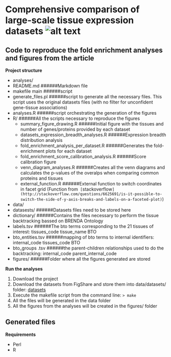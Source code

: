Comprehensive comparison of large-scale tissue expression datasets ![alt text](http://jensenlab.org/images/tissues_icon.png "TISSUES database")
==============

Code to reproduce the fold enrichment analyses and figures from the article
--------------
**Project structure**
- analyses/
 - README.md ######Markdown file
 - makefile  main ######script
 - generate\_files.pl ######script to generate all the necessary files. This script uses the original datasets files (with no filter for unconfident gene-tissue associations) 
 - analyses.R ######script orchestrating the generation of the figures
 - R/ ######All the scripts necessary to reproduce the figures
   - summary\_figure\_drawing.R ######Initial figure with the tissues and number of genes/proteins provided by each dataset
    - datasets\_expression\_breadth\_analyses.R ######Expression breadth distribution analysis
     - fold\_enrichment\_analysis\_per\_dataset.R ######Generates the fold-enrichment plots for each dataset
      - fold\_enrichment\_score\_calibration\_analysis.R ######Score calibration figure
      - venn\_diagram_analyses.R ######Creates all the venn diagrams and calculates the p-values of the overalps when comparing common proteins and tissues
      - external\_function.R ######External function to switch coordinates in facet grid (Function from` [`stackoverflow`](http://stackoverflow.com/questions/6625691/is-it-possible-to-switch-the-side-of-y-axis-breaks-and-labels-on-a-faceted-plot)`)
 - data/ 
  - datasests/ ######Datasets files need to be stored here
  - dictionary/ ######Contains the files necessary to perform the tissue backtracking bassed on BRENDA Ontology
   - labels.tsv ######The bto terms corresponding to the 21 tissues of interest: tissues\_code  tissue\_name  BTO
   - bto\_entities.tsv ######mapping of bto terms to internal identifiers: internal\_code  tissues\_code  BTO
   - bto\_groups .tsv ######the parent-children relationships used to do the backtracking: internal\_code  parent\_internal\_code
 - figures/ ######Folder where all the figures generated are stored

**Run the analyses**

1. Download the project
2. Download the datasets from FigShare and store them into data/datasets/ folder: [datasets](http://figshare.com/s/cb788d0ef4bd11e4b5ea06ec4b8d1f61)
3. Execute the makefile script from the command line:
  `> make`
4. All the files will be generated in the data folder
5. All the figures from the analyses will be created in the figures/ folder

**Generated files**
- 

**Requirements**
- Perl
- R

